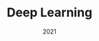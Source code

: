 ---
title: "Deep Learning"
collection: teaching
type: "M.Sc. in Data Science"
permalink: /teaching/deep-learning
venue: "University of Bari Aldo Moro, Department of Computer Science"
date: 2021
location: "Bari, Italy"
---
